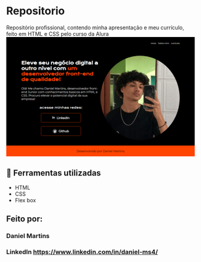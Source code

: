 # Repositorio
Repositório profissional, contendo minha apresentação e meu currículo, feito em HTML e CSS pelo curso da Alura
![image](https://github.com/Dacovaa/portifolio-html-css/blob/master/assets/Captura%20de%20tela%202023-03-10%20150313.png)
## :hammer: Ferramentas utilizadas
* HTML
* CSS
* Flex box
## Feito por:
### Daniel Martins
### LinkedIn https://www.linkedin.com/in/daniel-ms4/
